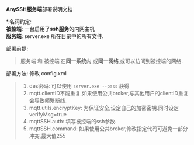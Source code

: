 **AnySSH服务端**部署说明文档

*.名词约定:\
**被控端**: 一台启用了**ssh服务**的内网主机\
**服务端**: server.exe 所在目录中的所有文件.

部署前提:
>服务端 和 被控端 在**同一系统**内,或**同一网络**,或可以访问到被控端的网络.

部署方法: 修改 config.xml
> 1. des密码: 可以使用 `server.exe --pass` 获得
> 2. mqtt.clientID不能重复,如果使用公共broker,与其他用户的clientID重复会导致频繁断线.
> 3. mqtt.utils.encryptKey: 为保证安全,设定自己的加密密钥.同时设定verifyMsg=true
> 4. mqttSSH.auth: 填写被控端的ssh参数.
> 5. mqttSSH.command: 如果使用公共broker,修改指定代码可避免一部分冲突,最大值255